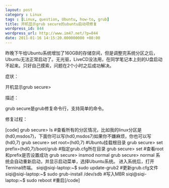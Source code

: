```yaml
---
layout: post
category : Linux
tags : [Linux, question, Ubuntu, how-to, grub]
title: 开机显示grub secure的ubuntu启动项修复
wordpress_id: 844
wordpress_url: http://www.im47.net/?p=844
date: 2011-01-16 14:15:20.000000000 +08:00
---
```

昨晚下午给Ubuntu系统增加了160GB的存储空间，但是调整完系统分区之后，Ubuntu无法正常启动了。无光驱，LiveCD没法用，在同学笔记本上刻的U盘启动不起来。只好自己摸索，问题在2个小时之后成功解决。

症状：

开机显示grub secure&gt;

描述：

grub secure是grub修复命令行，支持简单的命令。

修复过程：

[code]
grub secure&gt; ls #查看所有的分区情况，比如我的linux分区是(hd0,msdos7)，下面你可以写(hd0,msdos7)如果你不嫌麻烦，你也可以写(hd0,7)
grub secure&gt; set root=(hd0,7) #Ubuntu挂载根目录
grub secure&gt; set prefix=(hd0,7)/boot/grub #指定grub.cfg所在目录
grub secure&gt; set #查看root和prefix是否设置成功
grub secure&gt; insmod normal
grub secure&gt; normal
系统会自动重新启动，并显示启动菜单，选择Ubuntu系统。
进入系统后，打开Terninal终端。
siqi@siqi-laptop:~$ sudo update-grub2 #更新grub.cfg文件
siqi@siqi-laptop:~$ sudo grub-install /dev/sdb #写入MBR
siqi@siqi-laptop:~$ sudo reboot #重启[/code]
